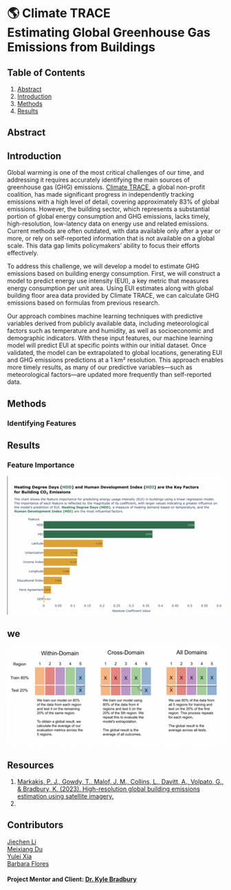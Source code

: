 # 🌎 Climate TRACE <br> Estimating Global Greenhouse Gas Emissions from Buildings


## Table of Contents
1. [Abstract](#Abstract)
2. [Introduction](#Introduction)
3. [Methods](#Methods)
4. [Results](#Results)  

## Abstract

## Introduction

Global warming is one of the most critical challenges of our time, and addressing it requires accurately identifying the main sources of greenhouse gas (GHG) emissions. [Climate TRACE](https://climatetrace.org/), a global non-profit coalition, has made significant progress in independently tracking emissions with a high level of detail, covering approximately 83% of global emissions. However, the building sector, which represents a substantial portion of global energy consumption and GHG emissions, lacks timely, high-resolution, low-latency data on energy use and related emissions. Current methods are often outdated, with data available only after a year or more, or rely on self-reported information that is not available on a global scale. This data gap limits policymakers’ ability to focus their efforts effectively.

To address this challenge, we will develop a model to estimate GHG emissions based on building energy consumption. First, we will construct a model to predict energy use intensity (EUI), a key metric that measures energy consumption per unit area. Using EUI estimates along with global building floor area data provided by Climate TRACE, we can calculate GHG emissions based on formulas from previous research.

Our approach combines machine learning techniques with predictive variables derived from publicly available data, including meteorological factors such as temperature and humidity, as well as socioeconomic and demographic indicators. With these input features, our machine learning model will predict EUI at specific points within our initial dataset. Once validated, the model can be extrapolated to global locations, generating EUI and GHG emissions predictions at a 1 km² resolution. This approach enables more timely results, as many of our predictive variables—such as meteorological factors—are updated more frequently than self-reported data.

## Methods 
### Identifying Features



## Results  

### Feature Importance

![Image](https://raw.githubusercontent.com/AliciaXia222/Capstone-Team-Climate-Trace/refs/heads/main/figures/feature_importance.png)

## we
![Image](https://raw.githubusercontent.com/AliciaXia222/Capstone-Team-Climate-Trace/refs/heads/main/figures/experimental_design.png)

## Resources
1. [Markakis, P. J., Gowdy, T., Malof, J. M., Collins, L., Davitt, A., Volpato, G., & Bradbury, K. (2023). High-resolution global building emissions estimation using satellite imagery.](https://www.climatechange.ai/papers/neurips2023/128/paper.pdf)
2. 


## Contributors
[Jiechen Li](https://github.com/carrieli15)  
[Meixiang Du](https://github.com/dumeixiang)  
[Yulei Xia](https://github.com/AliciaXia222)  
[Barbara Flores](https://github.com/BarbaraPFloresRios)  



#### Project Mentor and Client: [Dr. Kyle Bradbury](https://energy.duke.edu/about/staff/kyle-bradbury)


